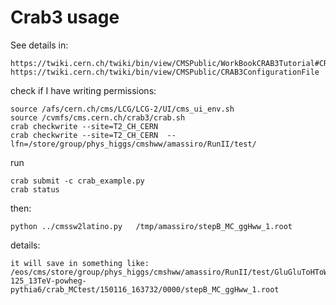 Crab3 usage
====


See details in:

    https://twiki.cern.ch/twiki/bin/view/CMSPublic/WorkBookCRAB3Tutorial#CRAB_configuration_parameters
    https://twiki.cern.ch/twiki/bin/view/CMSPublic/CRAB3ConfigurationFile

check if I have writing permissions:

    source /afs/cern.ch/cms/LCG/LCG-2/UI/cms_ui_env.sh
    source /cvmfs/cms.cern.ch/crab3/crab.sh
    crab checkwrite --site=T2_CH_CERN
    crab checkwrite --site=T2_CH_CERN  --lfn=/store/group/phys_higgs/cmshww/amassiro/RunII/test/

run

    crab submit -c crab_example.py
    crab status
    
then:

    python ../cmssw2latino.py   /tmp/amassiro/stepB_MC_ggHww_1.root


details:

    it will save in something like:
    /eos/cms/store/group/phys_higgs/cmshww/amassiro/RunII/test/GluGluToHToWWTo2LAndTau2Nu_M-125_13TeV-powheg-pythia6/crab_MCtest/150116_163732/0000/stepB_MC_ggHww_1.root

